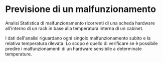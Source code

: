 # Previsione di un malfunzionamento
Analisi Statistica di malfunzionamento ricorrenti di una scheda hardware all'interno di un rack in base alla temperatura interna di un cabinet.

I dati dell'analisi riguardano ogni singolo malfunzionamento subito e la relativa temperatura rilevata. Lo scopo è quello di verificare se è possibile predire i malfunzionamenti di un hardware sensibile a determinate temperature.

